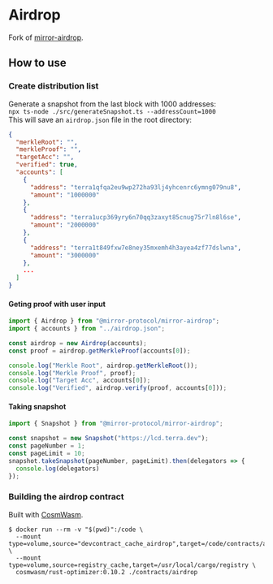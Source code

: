 # Airdrop
Fork of [mirror-airdrop](https://github.com/Mirror-Protocol/mirror-airdrop).

## How to use

### Create distribution list
Generate a snapshot from the last block with 1000 addresses:  
`npx ts-node ./src/generateSnapshot.ts --addressCount=1000`  
This will save an `airdrop.json` file in the root directory:  
```json
{
  "merkleRoot": "",
  "merkleProof": "",
  "targetAcc": "",
  "verified": true,
  "accounts": [
    {
      "address": "terra1qfqa2eu9wp272ha93lj4yhcenrc6ymng079nu8",
      "amount": "1000000"
    },
    {
      "address": "terra1ucp369yry6n70qq3zaxyt85cnug75r7ln8l6se",
      "amount": "2000000"
    },
    {
      "address": "terra1t849fxw7e8ney35mxemh4h3ayea4zf77dslwna",
      "amount": "3000000"
    },
    ...
  ]
}
```

#### Geting proof with user input
```javascript
import { Airdrop } from "@mirror-protocol/mirror-airdrop";
import { accounts } from "../airdrop.json";

const airdrop = new Airdrop(accounts);
const proof = airdrop.getMerkleProof(accounts[0]);

console.log("Merkle Root", airdrop.getMerkleRoot());
console.log("Merkle Proof", proof);
console.log("Target Acc", accounts[0]);
console.log("Verified", airdrop.verify(proof, accounts[0]));
```

#### Taking snapshot
```javascript
import { Snapshot } from "@mirror-protocol/mirror-airdrop";

const snapshot = new Snapshot("https://lcd.terra.dev");
const pageNumber = 1;
const pageLimit = 10;
snapshot.takeSnapshot(pageNumber, pageLimit).then(delegators => {
  console.log(delegators)
});
```

### Building the airdrop contract
Built with [CosmWasm](https://github.com/CosmWasm/cosmwasm#production-builds).
```
$ docker run --rm -v "$(pwd)":/code \
  --mount type=volume,source="devcontract_cache_airdrop",target=/code/contracts/airdrop/target \
  --mount type=volume,source=registry_cache,target=/usr/local/cargo/registry \
  cosmwasm/rust-optimizer:0.10.2 ./contracts/airdrop
```
